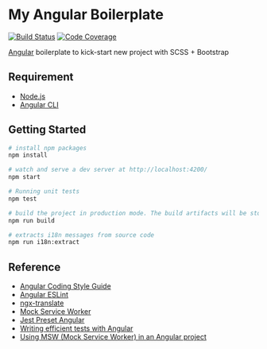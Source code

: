 # My Angular Boilerplate

[![Build Status][ci-badge]][ci] [![Code Coverage][codecov-badge]][codecov]

[ci]: https://github.com/akunzai/angular-boilerplate/actions?query=workflow%3ACI
[ci-badge]: https://github.com/akunzai/angular-boilerplate/workflows/CI/badge.svg
[codecov]: https://codecov.io/gh/akunzai/angular-boilerplate
[codecov-badge]: https://codecov.io/gh/akunzai/angular-boilerplate/branch/main/graph/badge.svg?token=YXI83KW11M

[Angular](http://angular.io/) boilerplate to kick-start new project with SCSS + Bootstrap

## Requirement

- [Node.js](https://nodejs.org)
- [Angular CLI](https://angular.io/cli)

## Getting Started

```sh
# install npm packages
npm install

# watch and serve a dev server at http://localhost:4200/
npm start

# Running unit tests
npm test

# build the project in production mode. The build artifacts will be stored in the `dist/` directory
npm run build

# extracts i18n messages from source code
npm run i18n:extract
```

## Reference

- [Angular Coding Style Guide](https://angular.io/guide/styleguide)
- [Angular ESLint](https://github.com/angular-eslint/angular-eslint)
- [ngx-translate](https://github.com/ngx-translate/core)
- [Mock Service Worker](https://mswjs.io/docs/)
- [Jest Preset Angular](https://github.com/thymikee/jest-preset-angular)
- [Writing efficient tests with Angular](https://dev.to/matheusmichels/writing-efficient-tests-with-angular-og5)
- [Using MSW (Mock Service Worker) in an Angular project](https://timdeschryver.dev/blog/using-msw-in-an-angular-project)
